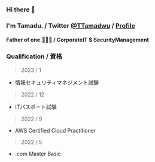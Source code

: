 ### Hi there 👋
### I'm Tamadu. / Twitter [@TTamadwu](https://twitter.com/TTamadwu) / [Profile](tamadu.wraptas.site)
#### Father of one.:family_man_woman_boy: / CorporateIT $ SecurityManagement


### Qualification / 資格

> 2023 / 1    
 - 情報セキュリティマネジメント試験

> 2022 / 12    
 - ITパスポート試験

> 2022 / 9    
 - AWS Certified Cloud Practitioner

> 2022 / 5     
 - .com Master Basic


